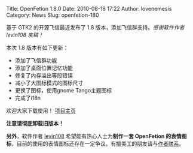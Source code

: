Title: OpenFetion 1.8.0
Date: 2010-08-18 17:22
Author: lovenemesis
Category: News
Slug: openfetion-180

基于 GTK2 的开源飞信最近发布了 1.8 版本，添加飞信群支持。*感谢软件作者
levin108 来稿！*

本次 1.8 版本有如下更新：

-   添加了飞信群功能
-   添加了桌面位置记忆功能
-   修复了内存溢出等段错误
-   减小了大图标模式的图标尺寸
-   更换了图标，使用gnome Tango主题图标
-   完成了i18n

欢迎大家下载使用！ [项目主页](http://basiccoder.com/openfetion)

**注意请彻底卸载旧版本！**

**另外**，软件作者 [levin108](http://code.google.com/u/levin108/)
希望能有热心人士为**制作一套 OpenFetion
的表情图标**，目前的使用的表情图标还存在一定争议。有擅美工的朋友请与[作者联系](mailto:levin108@gmail.com)。
